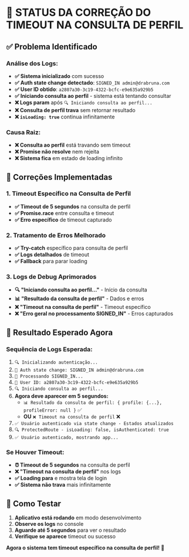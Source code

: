 # 🔧 **STATUS DA CORREÇÃO DO TIMEOUT NA CONSULTA DE PERFIL**

## ✅ **Problema Identificado**

### **Análise dos Logs:**
- **✅ Sistema inicializado** com sucesso
- **✅ Auth state change detectado**: `SIGNED_IN admin@drabruna.com`
- **✅ User ID obtido**: `a2807a30-3c19-4322-bcfc-e9e635a929b5`
- **✅ Iniciando consulta ao perfil** - sistema está tentando consultar
- **❌ Logs param** após `🔍 Iniciando consulta ao perfil...`
- **❌ Consulta de perfil trava** sem retornar resultado
- **❌ `isLoading: true`** continua infinitamente

### **Causa Raiz:**
- **❌ Consulta ao perfil** está travando sem timeout
- **❌ Promise não resolve** nem rejeita
- **❌ Sistema fica** em estado de loading infinito

## 🔧 **Correções Implementadas**

### 1. **Timeout Específico na Consulta de Perfil**
- **✅ Timeout de 5 segundos** na consulta de perfil
- **✅ Promise.race** entre consulta e timeout
- **✅ Erro específico** de timeout capturado

### 2. **Tratamento de Erros Melhorado**
- **✅ Try-catch** específico para consulta de perfil
- **✅ Logs detalhados** de timeout
- **✅ Fallback** para parar loading

### 3. **Logs de Debug Aprimorados**
- **🔍 "Iniciando consulta ao perfil..."** - Início da consulta
- **📊 "Resultado da consulta de perfil"** - Dados e erros
- **❌ "Timeout na consulta de perfil"** - Timeout específico
- **❌ "Erro geral no processamento SIGNED_IN"** - Erros capturados

## 🎯 **Resultado Esperado Agora**

### **Sequência de Logs Esperada:**
1. `🔍 Inicializando autenticação...`
2. `🔄 Auth state change: SIGNED_IN admin@drabruna.com`
3. `🔐 Processando SIGNED_IN...`
4. `👤 User ID: a2807a30-3c19-4322-bcfc-e9e635a929b5`
5. `🔍 Iniciando consulta ao perfil...`
6. **Agora deve aparecer em 5 segundos:**
   - `📊 Resultado da consulta de perfil: { profile: {...}, profileError: null }` ✅
   - **OU** `❌ Timeout na consulta de perfil` ❌
7. `✅ Usuário autenticado via state change - Estados atualizados`
8. `🔍 ProtectedRoute - isLoading: false, isAuthenticated: true`
9. `✅ Usuário autenticado, mostrando app...`

### **Se Houver Timeout:**
- **⏰ Timeout de 5 segundos** na consulta de perfil
- **❌ "Timeout na consulta de perfil"** nos logs
- **✅ Loading para** e mostra tela de login
- **✅ Sistema não trava** mais infinitamente

## 🧪 **Como Testar**

1. **Aplicativo está rodando** em modo desenvolvimento
2. **Observe os logs** no console
3. **Aguarde até 5 segundos** para ver o resultado
4. **Verifique se aparece** timeout ou sucesso

**Agora o sistema tem timeout específico na consulta de perfil!** 🔧

